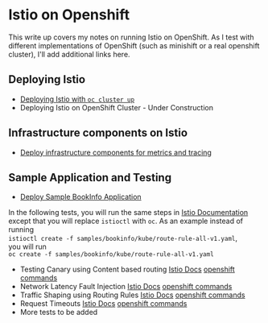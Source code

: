 # Istio on Openshift

This write up covers my notes on running Istio on OpenShift. As I test with different implementations of OpenShift (such as minishift or a real openshift cluster), I'll add additional links here.

## Deploying Istio

* [Deploying Istio with `oc cluster up`](./DeployingIstioWithOcclusterup.md)
* Deploying Istio on OpenShift Cluster - Under Construction

## Infrastructure components on Istio
* [Deploy infrastructure components for metrics and tracing](./InstallInfrastructureComponents.md)

## Sample Application and Testing
* [Deploy Sample BookInfo Application](./DeployingSampleApplication.md)

In the following tests, you will run the same steps in [Istio Documentation](https://istio.io/docs/guides/intelligent-routing.html) except that you will replace `istioctl` with `oc`. 
As an example instead of running 	
`istioctl create -f samples/bookinfo/kube/route-rule-all-v1.yaml`, 	
you will run 	
`oc create -f samples/bookinfo/kube/route-rule-all-v1.yaml`

* Testing Canary using Content based routing [Istio Docs](https://istio.io/docs/tasks/traffic-management/request-routing.html#content-based-routing)	[openshift commands](./CanaryContentBasedRouting.md)
* Network Latency Fault Injection [Istio Docs](https://istio.io/docs/tasks/traffic-management/fault-injection.html)	[openshift commands](./FaultInjection.md)
* Traffic Shaping using Routing Rules [Istio Docs](https://istio.io/docs/tasks/traffic-management/traffic-shifting.html)	[openshift commands](./ABTesting.md)
* Request Timeouts [Istio Docs](https://istio.io/docs/tasks/traffic-management/request-timeouts.html)		[openshift commands](./RequestTimeOuts.md)
* More tests to be added